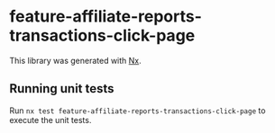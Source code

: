 # feature-affiliate-reports-transactions-click-page

This library was generated with [Nx](https://nx.dev).

## Running unit tests

Run `nx test feature-affiliate-reports-transactions-click-page` to execute the unit tests.
